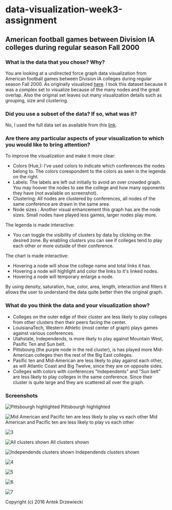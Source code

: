 # data-visualization-week3-assignment
## American football games between Division IA   colleges during regular season Fall 2000

### What is the data that you chose? Why?

You are looking at a undirected force graph data visualization from American football games between Division IA colleges during regular season Fall 2000. As originally visualized [here](http://networkdata.ics.uci.edu/data/football/football.png). I took this dataset because it was a complex set to visualize because of the many nodes and the great overlap. Also the original set leaves out many visualization details such as grouping, size and clustering.

### Did you use a subset of the data? If so, what was it?

No, I used the full data set as available from this [link](https://networkdata.ics.uci.edu/data.php?id=5).

### Are there any particular aspects of your visualization to which you would like to bring attention?

To improve the visualization and make it more clear:
 - Colors (Hue,): I've used colors to indicate which conferences the nodes belong to. The colors corespondent to the colors as seen in the legenda on the right.
 - Labels: The labels are left out initially to avoid an over crowded graph. You may hoover the nodes to see the college and how many opponents they have (not available on screenshot).
 - Clustering: All nodes are clustered by conferences, all nodes of the same conference are drawn in the same area.
 - Node sizes :  Another visual enhancement this graph has are the node sizes. Small nodes have played less games, larger nodes play more.

The legenda is made interactive:
- You can toggle the visibility of clusters by data by clicking on the desired zone. By enabling clusters you can see if colleges tend to play each other or more outside of their conference.

The chart is made interactive:
 - Hovering a node will show the college name and total links it has.
 - Hovering a node will highlight and color the links to it's linked nodes.
 - Hovering a node will temporary enlarge a node.

By using density, saturation, hue, color, area, length, interaction and filters it allows the user to understand the data quite better then the original graph.

### What do you think the data and your visualization show?

- Colleges on the outer edge of their cluster are less likely to play colleges from other clusters then their peers facing the center.
- LouisianaTech, Western Athletic (most center of graph) plays games against various conferences.
- Utahstate, Independends, is more likely to play against Mountain West, Pasific Ten and Sun belt.
- Pittsbourg (the purple node in the red cluster), is has played more Mid-American colleges then the rest of the Big East colleges.
- Pasific ten and Mid-American are less likely to play against each other, as will Atlantic Coast and Big Twelve, since they are on opposite sides.
- Colleges with colors with conferences "Independents" and "Sun belt" are less likely to play colleges in the same conference. Since their cluster is quite large and they are scattered all over the graph.


### Screenshots

![Pittsbourgh highlighted](pics/big_pacific_southeast_pittsbourgh.png)
Pittsbourgh highlighted

![Mid American and Pacific ten are less likely to play vs each other](pics/mid-american-pacific-ten.png)
Mid American and Pacific ten are less likely to play vs each other


![3](pics/3.png)

![All clusters shown](pics/all.png)
All clusters shown

![Independends clusters shown](pics/independends.png)
Independends clusters shown

![4](pics/4.png)

![5](pics/5.png)

![6](pics/6.png)

![7](pics/7.png)



Copyright (c) 2016 Antek Drzewiecki
